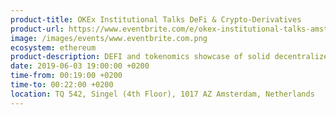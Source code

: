 ```yaml
---
product-title: OKEx Institutional Talks DeFi & Crypto-Derivatives
product-url: https://www.eventbrite.com/e/okex-institutional-talks-amsterdam-tickets-61914512975
image: /images/events/www.eventbrite.com.png
ecosystem: ethereum
product-description: DEFI and tokenomics showcase of solid decentralized finance products, focus on loans and derivatives.
date: 2019-06-03 19:00:00 +0200
time-from: 00:19:00 +0200
time-to: 00:22:00 +0200
location: TQ 542, Singel (4th Floor), 1017 AZ Amsterdam, Netherlands
---
```

